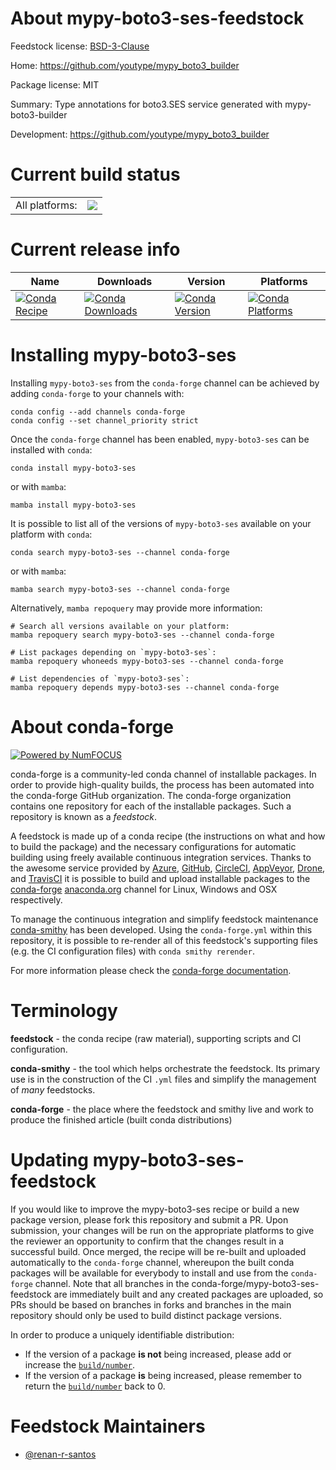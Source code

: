 About mypy-boto3-ses-feedstock
==============================

Feedstock license: [BSD-3-Clause](https://github.com/conda-forge/mypy-boto3-ses-feedstock/blob/main/LICENSE.txt)

Home: https://github.com/youtype/mypy_boto3_builder

Package license: MIT

Summary: Type annotations for boto3.SES service generated with mypy-boto3-builder

Development: https://github.com/youtype/mypy_boto3_builder

Current build status
====================


<table><tr><td>All platforms:</td>
    <td>
      <a href="https://dev.azure.com/conda-forge/feedstock-builds/_build/latest?definitionId=22144&branchName=main">
        <img src="https://dev.azure.com/conda-forge/feedstock-builds/_apis/build/status/mypy-boto3-ses-feedstock?branchName=main">
      </a>
    </td>
  </tr>
</table>

Current release info
====================

| Name | Downloads | Version | Platforms |
| --- | --- | --- | --- |
| [![Conda Recipe](https://img.shields.io/badge/recipe-mypy--boto3--ses-green.svg)](https://anaconda.org/conda-forge/mypy-boto3-ses) | [![Conda Downloads](https://img.shields.io/conda/dn/conda-forge/mypy-boto3-ses.svg)](https://anaconda.org/conda-forge/mypy-boto3-ses) | [![Conda Version](https://img.shields.io/conda/vn/conda-forge/mypy-boto3-ses.svg)](https://anaconda.org/conda-forge/mypy-boto3-ses) | [![Conda Platforms](https://img.shields.io/conda/pn/conda-forge/mypy-boto3-ses.svg)](https://anaconda.org/conda-forge/mypy-boto3-ses) |

Installing mypy-boto3-ses
=========================

Installing `mypy-boto3-ses` from the `conda-forge` channel can be achieved by adding `conda-forge` to your channels with:

```
conda config --add channels conda-forge
conda config --set channel_priority strict
```

Once the `conda-forge` channel has been enabled, `mypy-boto3-ses` can be installed with `conda`:

```
conda install mypy-boto3-ses
```

or with `mamba`:

```
mamba install mypy-boto3-ses
```

It is possible to list all of the versions of `mypy-boto3-ses` available on your platform with `conda`:

```
conda search mypy-boto3-ses --channel conda-forge
```

or with `mamba`:

```
mamba search mypy-boto3-ses --channel conda-forge
```

Alternatively, `mamba repoquery` may provide more information:

```
# Search all versions available on your platform:
mamba repoquery search mypy-boto3-ses --channel conda-forge

# List packages depending on `mypy-boto3-ses`:
mamba repoquery whoneeds mypy-boto3-ses --channel conda-forge

# List dependencies of `mypy-boto3-ses`:
mamba repoquery depends mypy-boto3-ses --channel conda-forge
```


About conda-forge
=================

[![Powered by
NumFOCUS](https://img.shields.io/badge/powered%20by-NumFOCUS-orange.svg?style=flat&colorA=E1523D&colorB=007D8A)](https://numfocus.org)

conda-forge is a community-led conda channel of installable packages.
In order to provide high-quality builds, the process has been automated into the
conda-forge GitHub organization. The conda-forge organization contains one repository
for each of the installable packages. Such a repository is known as a *feedstock*.

A feedstock is made up of a conda recipe (the instructions on what and how to build
the package) and the necessary configurations for automatic building using freely
available continuous integration services. Thanks to the awesome service provided by
[Azure](https://azure.microsoft.com/en-us/services/devops/), [GitHub](https://github.com/),
[CircleCI](https://circleci.com/), [AppVeyor](https://www.appveyor.com/),
[Drone](https://cloud.drone.io/welcome), and [TravisCI](https://travis-ci.com/)
it is possible to build and upload installable packages to the
[conda-forge](https://anaconda.org/conda-forge) [anaconda.org](https://anaconda.org/)
channel for Linux, Windows and OSX respectively.

To manage the continuous integration and simplify feedstock maintenance
[conda-smithy](https://github.com/conda-forge/conda-smithy) has been developed.
Using the ``conda-forge.yml`` within this repository, it is possible to re-render all of
this feedstock's supporting files (e.g. the CI configuration files) with ``conda smithy rerender``.

For more information please check the [conda-forge documentation](https://conda-forge.org/docs/).

Terminology
===========

**feedstock** - the conda recipe (raw material), supporting scripts and CI configuration.

**conda-smithy** - the tool which helps orchestrate the feedstock.
                   Its primary use is in the construction of the CI ``.yml`` files
                   and simplify the management of *many* feedstocks.

**conda-forge** - the place where the feedstock and smithy live and work to
                  produce the finished article (built conda distributions)


Updating mypy-boto3-ses-feedstock
=================================

If you would like to improve the mypy-boto3-ses recipe or build a new
package version, please fork this repository and submit a PR. Upon submission,
your changes will be run on the appropriate platforms to give the reviewer an
opportunity to confirm that the changes result in a successful build. Once
merged, the recipe will be re-built and uploaded automatically to the
`conda-forge` channel, whereupon the built conda packages will be available for
everybody to install and use from the `conda-forge` channel.
Note that all branches in the conda-forge/mypy-boto3-ses-feedstock are
immediately built and any created packages are uploaded, so PRs should be based
on branches in forks and branches in the main repository should only be used to
build distinct package versions.

In order to produce a uniquely identifiable distribution:
 * If the version of a package **is not** being increased, please add or increase
   the [``build/number``](https://docs.conda.io/projects/conda-build/en/latest/resources/define-metadata.html#build-number-and-string).
 * If the version of a package **is** being increased, please remember to return
   the [``build/number``](https://docs.conda.io/projects/conda-build/en/latest/resources/define-metadata.html#build-number-and-string)
   back to 0.

Feedstock Maintainers
=====================

* [@renan-r-santos](https://github.com/renan-r-santos/)

